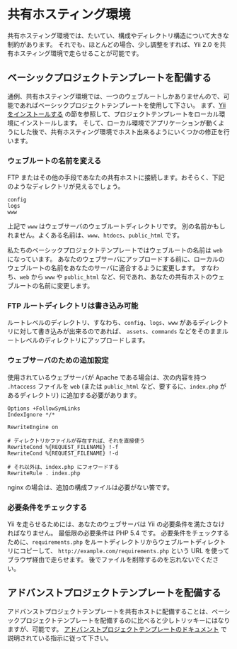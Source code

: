共有ホスティング環境
====================

共有ホスティング環境では、たいてい、構成やディレクトリ構造について大きな制約があります。
それでも、ほとんどの場合、少し調整をすれば、Yii 2.0 を共有ホスティング環境で走らせることが可能です。

## ベーシックプロジェクトテンプレートを配備する

通例、共有ホスティング環境では、一つのウェブルートしかありませんので、可能であればベーシックプロジェクトテンプレートを使用して下さい。
まず、[Yii をインストールする](start-installation.md) の節を参照して、プロジェクトテンプレートをローカル環境にインストールします。
そして、ローカル環境でアプリケーションが動くようにした後で、共有ホスティング環境でホスト出来るようにいくつかの修正を行います。

### ウェブルートの名前を変える <span id="renaming-webroot"></span>

FTP またはその他の手段であなたの共有ホストに接続します。おそらく、下記のようなディレクトリが見えるでしょう。
 
```
config
logs
www
```

上記で `www` はウェブサーバのウェブルートディレクトリです。
別の名前かもしれません。よくある名前は、`www`、`htdocs`、`public_html` です。

私たちのベーシックプロジェクトテンプレートではウェブルートの名前は `web` になっています。
あなたのウェブサーバにアップロードする前に、ローカルのウェブルートの名前をあなたのサーバに適合するように変更します。
すなわち、`web` から `www` や `public_html` など、何であれ、あなたの共有ホストのウェブルートの名前に変更します。

### FTP ルートディレクトリは書き込み可能

ルートレベルのディレクトリ、すなわち、`config`、`logs`、`www` があるディレクトリに対して書き込みが出来るのであれば、
`assets`、`commands` などをそのままルートレベルのディレクトリにアップロードします。

### ウェブサーバのための追加設定 <span id="add-extras-for-webserver"></span>

使用されているウェブサーバが Apache である場合は、次の内容を持つ `.htaccess` ファイルを `web` (または `public_html` など、要するに、`index.php` があるディレクトリ) に追加する必要があります。

```
Options +FollowSymLinks
IndexIgnore */*

RewriteEngine on

# ディレクトリかファイルが存在すれば、それを直接使う
RewriteCond %{REQUEST_FILENAME} !-f
RewriteCond %{REQUEST_FILENAME} !-d

# それ以外は、index.php にフォワードする
RewriteRule . index.php
```

nginx の場合は、追加の構成ファイルは必要がない筈です。

### 必要条件をチェックする

Yii を走らせるためには、あなたのウェブサーバは Yii の必要条件を満たさなければなりません。
最低限の必要条件は PHP 5.4 です。
必要条件をチェックするために、`requirements.php` をルートディレクトリからウェブルートディレクトリにコピーして、
`http://example.com/requirements.php` という URL を使ってブラウザ経由で走らせます。
後でファイルを削除するのを忘れないでください。


## アドバンストプロジェクトテンプレートを配備する

アドバンストプロジェクトテンプレートを共有ホストに配備することは、ベーシックプロジェクトテンプレートを配備するのに比べると少しトリッキーにはなりますが、可能です。
[アドバンストプロジェクトテンプレートのドキュメント](https://github.com/yiisoft/yii2-app-advanced/blob/master/docs/guide-ja/topic-shared-hosting.md)
で説明されている指示に従って下さい。
